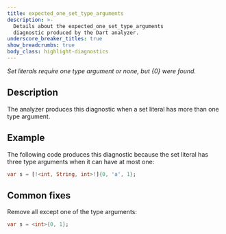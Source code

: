 ```yaml
---
title: expected_one_set_type_arguments
description: >-
  Details about the expected_one_set_type_arguments
  diagnostic produced by the Dart analyzer.
underscore_breaker_titles: true
show_breadcrumbs: true
body_class: highlight-diagnostics
---
```


_Set literals require one type argument or none, but {0} were found._

## Description

The analyzer produces this diagnostic when a set literal has more than one
type argument.

## Example

The following code produces this diagnostic because the set literal has
three type arguments when it can have at most one:

```dart
var s = [!<int, String, int>!]{0, 'a', 1};
```

## Common fixes

Remove all except one of the type arguments:

```dart
var s = <int>{0, 1};
```
